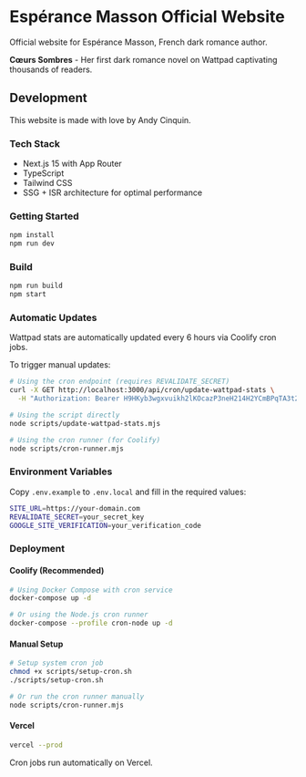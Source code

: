 # Espérance Masson Official Website

Official website for Espérance Masson, French dark romance author.

**Cœurs Sombres** - Her first dark romance novel on Wattpad captivating thousands of readers.

## Development

This website is made with love by Andy Cinquin.

### Tech Stack

- Next.js 15 with App Router
- TypeScript
- Tailwind CSS
- SSG + ISR architecture for optimal performance

### Getting Started

```bash
npm install
npm run dev
```

### Build

```bash
npm run build
npm start
```

### Automatic Updates

Wattpad stats are automatically updated every 6 hours via Coolify cron jobs.

To trigger manual updates:

```bash
# Using the cron endpoint (requires REVALIDATE_SECRET)
curl -X GET http://localhost:3000/api/cron/update-wattpad-stats \
  -H "Authorization: Bearer H9HKyb3wgxvuikh2lKOcazP3neH214H2YCmBPqTA3t2nbyQjlSVXKjYcwsatNjS"

# Using the script directly
node scripts/update-wattpad-stats.mjs

# Using the cron runner (for Coolify)
node scripts/cron-runner.mjs
```

### Environment Variables

Copy `.env.example` to `.env.local` and fill in the required values:

```bash
SITE_URL=https://your-domain.com
REVALIDATE_SECRET=your_secret_key
GOOGLE_SITE_VERIFICATION=your_verification_code
```

### Deployment

#### Coolify (Recommended)

```bash
# Using Docker Compose with cron service
docker-compose up -d

# Or using the Node.js cron runner
docker-compose --profile cron-node up -d
```

#### Manual Setup

```bash
# Setup system cron job
chmod +x scripts/setup-cron.sh
./scripts/setup-cron.sh

# Or run the cron runner manually
node scripts/cron-runner.mjs
```

#### Vercel

```bash
vercel --prod
```

Cron jobs run automatically on Vercel.
